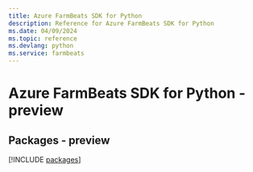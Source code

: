```yaml
---
title: Azure FarmBeats SDK for Python
description: Reference for Azure FarmBeats SDK for Python
ms.date: 04/09/2024
ms.topic: reference
ms.devlang: python
ms.service: farmbeats
---
```

# Azure FarmBeats SDK for Python - preview
## Packages - preview
[!INCLUDE [packages](farmbeats-index.md)]